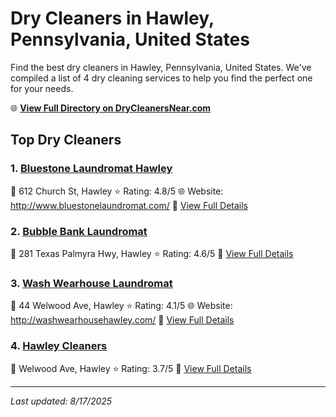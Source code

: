 # Dry Cleaners in Hawley, Pennsylvania, United States

Find the best dry cleaners in Hawley, Pennsylvania, United States. We've compiled a list of 4 dry cleaning services to help you find the perfect one for your needs.

🌐 **[View Full Directory on DryCleanersNear.com](https://drycleanersnear.com/city/US/Pennsylvania/Hawley)**

## Top Dry Cleaners

### 1. [Bluestone Laundromat Hawley](https://drycleanersnear.com/dryCleaner/6860f2ed9e55fd3072cb38cc/bluestone-laundromat-hawley)
📍 612 Church St, Hawley
⭐ Rating: 4.8/5
🌐 Website: http://www.bluestonelaundromat.com/
🔗 [View Full Details](https://drycleanersnear.com/dryCleaner/6860f2ed9e55fd3072cb38cc/bluestone-laundromat-hawley)

### 2. [Bubble Bank Laundromat](https://drycleanersnear.com/dryCleaner/6860f2e89e55fd3072cb375d/bubble-bank-laundromat)
📍 281 Texas Palmyra Hwy, Hawley
⭐ Rating: 4.6/5
🔗 [View Full Details](https://drycleanersnear.com/dryCleaner/6860f2e89e55fd3072cb375d/bubble-bank-laundromat)

### 3. [Wash Wearhouse Laundromat](https://drycleanersnear.com/dryCleaner/6860f2e89e55fd3072cb3771/wash-wearhouse-laundromat)
📍 44 Welwood Ave, Hawley
⭐ Rating: 4.1/5
🌐 Website: http://washwearhousehawley.com/
🔗 [View Full Details](https://drycleanersnear.com/dryCleaner/6860f2e89e55fd3072cb3771/wash-wearhouse-laundromat)

### 4. [Hawley Cleaners](https://drycleanersnear.com/dryCleaner/6860f2ed9e55fd3072cb38eb/hawley-cleaners)
📍 Welwood Ave, Hawley
⭐ Rating: 3.7/5
🔗 [View Full Details](https://drycleanersnear.com/dryCleaner/6860f2ed9e55fd3072cb38eb/hawley-cleaners)


---

*Last updated: 8/17/2025*
